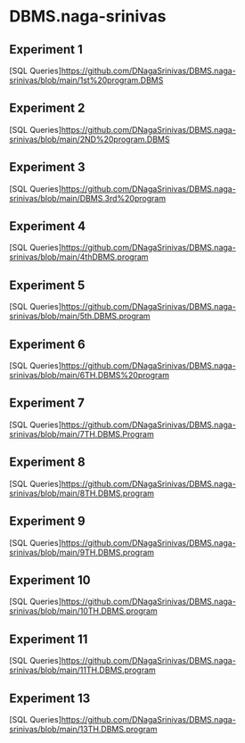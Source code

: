 # DBMS.naga-srinivas
## Experiment 1
[SQL Queries]https://github.com/DNagaSrinivas/DBMS.naga-srinivas/blob/main/1st%20program.DBMS
## Experiment 2
[SQL Queries]https://github.com/DNagaSrinivas/DBMS.naga-srinivas/blob/main/2ND%20program.DBMS
## Experiment 3
[SQL Queries]https://github.com/DNagaSrinivas/DBMS.naga-srinivas/blob/main/DBMS.3rd%20program
## Experiment 4
[SQL Queries]https://github.com/DNagaSrinivas/DBMS.naga-srinivas/blob/main/4thDBMS.program
## Experiment 5
[SQL Queries]https://github.com/DNagaSrinivas/DBMS.naga-srinivas/blob/main/5th.DBMS.program
## Experiment 6
[SQL Queries]https://github.com/DNagaSrinivas/DBMS.naga-srinivas/blob/main/6TH.DBMS%20program
## Experiment 7
[SQL Queries]https://github.com/DNagaSrinivas/DBMS.naga-srinivas/blob/main/7TH.DBMS.Program
## Experiment 8
[SQL Queries]https://github.com/DNagaSrinivas/DBMS.naga-srinivas/blob/main/8TH.DBMS.program
## Experiment 9
[SQL Queries]https://github.com/DNagaSrinivas/DBMS.naga-srinivas/blob/main/9TH.DBMS.program
## Experiment 10
[SQL Queries]https://github.com/DNagaSrinivas/DBMS.naga-srinivas/blob/main/10TH.DBMS.program
## Experiment 11
[SQL Queries]https://github.com/DNagaSrinivas/DBMS.naga-srinivas/blob/main/11TH.DBMS.program
## Experiment 13
[SQL Queries]https://github.com/DNagaSrinivas/DBMS.naga-srinivas/blob/main/13TH.DBMS.program
